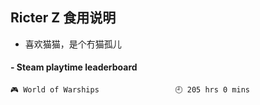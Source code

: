 ## Ricter Z 食用说明
- 喜欢猫猫，是个冇猫孤儿

<!-- steam-box start -->
#### - Steam playtime leaderboard
```text
🎮 World of Warships                 🕘 205 hrs 0 mins
```
<!-- Powered by https://github.com/YouEclipse/steam-box . -->
<!-- steam-box end -->
